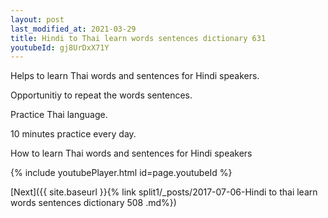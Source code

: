 ```yaml
---
layout: post
last_modified_at: 2021-03-29
title: Hindi to Thai learn words sentences dictionary 631 
youtubeId: gj8UrDxX71Y
---
```

 
 
Helps to learn Thai words and sentences for Hindi speakers.

Opportunitiy to repeat the words sentences. 

Practice Thai language. 
 
10 minutes practice every day. 
 
How to learn Thai words and sentences for Hindi speakers 
 
{% include youtubePlayer.html id=page.youtubeId %}
 
 
[Next]({{ site.baseurl }}{% link  split1/_posts/2017-07-06-Hindi to thai learn words sentences dictionary 508 .md%})
 

